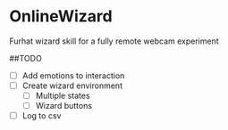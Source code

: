 # OnlineWizard
Furhat wizard skill for a fully remote webcam experiment

##TODO

- [ ] Add emotions to interaction
- [ ] Create wizard environment
  - [ ] Multiple states
  - [ ] Wizard buttons
- [ ] Log to csv